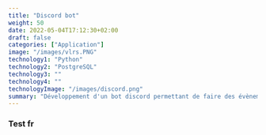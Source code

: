 ```yaml
---
title: "Discord bot"
weight: 50
date: 2022-05-04T17:12:30+02:00
draft: false
categories: ["Application"]
image: "/images/vlrs.PNG"
technology1: "Python"
technology2: "PostgreSQL"
technology3: ""
technology4: ""
technologyImage: "/images/discord.png"
summary: "Développement d'un bot discord permettant de faire des évènements communautaires"
---
```


### Test fr